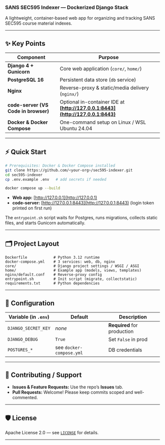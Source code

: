 ### SANS SEC595 Indexer — Dockerized Django Stack

A lightweight, container-based web app for organizing and tracking SANS SEC595 course material indexes.

---

## ✨ Key Points

| Component                            | Purpose                                                                         |
| ------------------------------------ | ------------------------------------------------------------------------------- |
| **Django 4 + Gunicorn**              | Core web application (`core/`, `home/`)                                         |
| **PostgreSQL 16**                    | Persistent data store (`db` service)                                            |
| **Nginx**                            | Reverse-proxy & static/media delivery (`nginx/`)                                |
| **code-server (VS Code in browser)** | Optional in-container IDE at **[http://127.0.0.1:8443](http://127.0.0.1:8443)** |
| **Docker & Docker Compose**          | One-command setup on Linux / WSL Ubuntu 24.04                                   |

---

## ⚡ Quick Start

```bash
# Prerequisites: Docker & Docker Compose installed
git clone https://github.com/<your-org>/sec595-indexer.git
cd sec595-indexer
cp .env.example .env   # add secrets if needed

docker compose up --build
```

* **Web app:** [http://127.0.0.1](http://127.0.0.1)
* **code-server:** [http://127.0.0.1:8443](http://127.0.0.1:8443) (login token printed on first run)

The `entrypoint.sh` script waits for Postgres, runs migrations, collects static files, and starts Gunicorn automatically.

---

## 🗂️ Project Layout

```
Dockerfile            # Python 3.12 runtime
docker-compose.yml    # 3 services: web, db, nginx
core/                 # Django project settings / WSGI / ASGI
home/                 # Example app (models, views, templates)
nginx/default.conf    # Reverse-proxy config
entrypoint.sh         # Init script (migrate, collectstatic)
requirements.txt      # Python dependencies
```

---

## 🔧 Configuration

| Variable (in `.env`) | Default                  | Description                 |
| -------------------- | ------------------------ | --------------------------- |
| `DJANGO_SECRET_KEY`  | *none*                   | **Required** for production |
| `DJANGO_DEBUG`       | `True`                   | Set `False` in prod         |
| `POSTGRES_*`         | see `docker-compose.yml` | DB credentials              |

---

## 🐞 Contributing / Support

* **Issues & Feature Requests:** Use the repo’s **Issues** tab.
* **Pull Requests:** Welcome! Please keep commits scoped and well-commented.

---

## 🛡️ License

Apache License 2.0 — see [`LICENSE`](LICENSE) for details.

---
